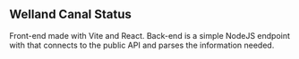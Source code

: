 ## Welland Canal Status

Front-end made with Vite and React. Back-end is a simple NodeJS endpoint with that connects to the public API and parses the information needed.
